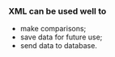 ### XML can be used well to 
- make comparisons; 
- save data for future use; 
- send data to database.
